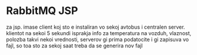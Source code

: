 # RabbitMQ JSP 
za jsp. imase client koj sto e instaliran vo sekoj avtobus i centralen server. klientot na sekoi 5 sekundi isprakja info za temperatura na vozduh, vlaznost, polozba takvi nekoi vrednosti, serverov gi prima podatocite i gi zapisuva vo fajl, so toa sto za sekoj saat treba da se generira nov fajl
